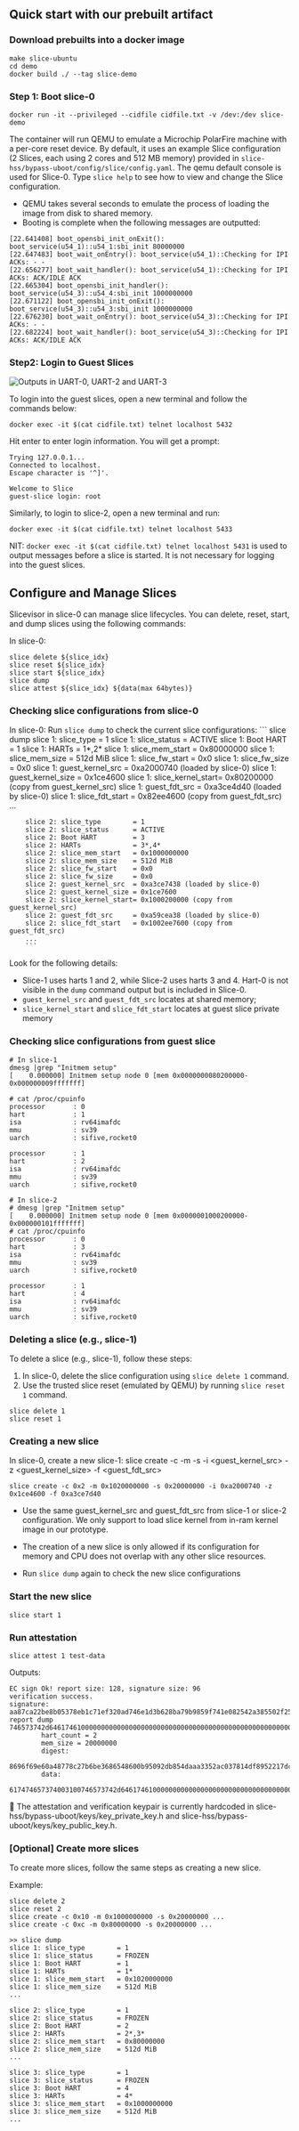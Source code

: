## Quick start with our prebuilt artifact

### Download prebuilts into a docker image

```
make slice-ubuntu
cd demo
docker build ./ --tag slice-demo
```

### Step 1: Boot slice-0

```
docker run -it --privileged --cidfile cidfile.txt -v /dev:/dev slice-demo
```

The container will run QEMU to emulate a Microchip PolarFire machine with a
per-core reset device. By default, it uses an example Slice configuration (2
Slices, each using 2 cores and 512 MB memory) provided in
`slice-hss/bypass-uboot/config/slice/config.yaml`. The qemu default console is
used for Slice-0. Type `slice help` to see how to view and change the Slice
configuration.

* QEMU takes several seconds to emulate the process of loading the image from disk to shared memory.
* Booting is complete when the following messages are outputted:
```
[22.641408] boot_opensbi_init_onExit(): boot_service(u54_1)::u54_1:sbi_init 80000000
[22.647483] boot_wait_onEntry(): boot_service(u54_1)::Checking for IPI ACKs: - -
[22.656277] boot_wait_handler(): boot_service(u54_1)::Checking for IPI ACKs: ACK/IDLE ACK
[22.665304] boot_opensbi_init_handler(): boot_service(u54_3)::u54_4:sbi_init 1000000000
[22.671122] boot_opensbi_init_onExit(): boot_service(u54_3)::u54_3:sbi_init 1000000000
[22.676230] boot_wait_onEntry(): boot_service(u54_3)::Checking for IPI ACKs: - -
[22.682224] boot_wait_handler(): boot_service(u54_3)::Checking for IPI ACKs: ACK/IDLE ACK
```

### Step2: Login to Guest Slices
![Outputs in UART-0, UART-2 and UART-3](osdi-artifact-demo.png)


To login into the guest slices, open a new terminal and follow the commands below:
```
docker exec -it $(cat cidfile.txt) telnet localhost 5432
```

Hit enter to enter login information. You will get a prompt:
```
Trying 127.0.0.1...
Connected to localhost.
Escape character is '^]'.

Welcome to Slice
guest-slice login: root
```

Similarly, to login to slice-2, open a new terminal and run:

```
docker exec -it $(cat cidfile.txt) telnet localhost 5433
```

NIT: `docker exec -it $(cat cidfile.txt) telnet localhost 5431` is used to
output messages before a slice is started. It is not necessary for logging into
the guest slices.


## Configure and Manage Slices

Slicevisor in slice-0 can manage slice lifecycles. You can delete, reset, start,
and dump slices using the following commands: 

In slice-0:
```
slice delete ${slice_idx}
slice reset ${slice_idx}
slice start ${slice_idx}
slice dump
slice attest ${slice_idx} ${data(max 64bytes)}
```

### Checking slice configurations from slice-0

In slice-0: Run `slice dump` to check the current slice configurations:
        ```
        slice dump
        slice 1: slice_type        = 1
        slice 1: slice_status      = ACTIVE
        slice 1: Boot HART         = 1
        slice 1: HARTs             = 1*,2*
        slice 1: slice_mem_start   = 0x80000000
        slice 1: slice_mem_size    = 512d MiB
        slice 1: slice_fw_start    = 0x0
        slice 1: slice_fw_size     = 0x0
        slice 1: guest_kernel_src  = 0xa2000740 (loaded by slice-0)
        slice 1: guest_kernel_size = 0x1ce4600
        slice 1: slice_kernel_start= 0x80200000 (copy from guest_kernel_src)
        slice 1: guest_fdt_src     = 0xa3ce4d40 (loaded by slice-0)
        slice 1: slice_fdt_start   = 0x82ee4600 (copy from guest_fdt_src)
        ...

        slice 2: slice_type        = 1
        slice 2: slice_status      = ACTIVE
        slice 2: Boot HART         = 3
        slice 2: HARTs             = 3*,4*
        slice 2: slice_mem_start   = 0x1000000000
        slice 2: slice_mem_size    = 512d MiB
        slice 2: slice_fw_start    = 0x0
        slice 2: slice_fw_size     = 0x0
        slice 2: guest_kernel_src  = 0xa3ce7438 (loaded by slice-0)
        slice 2: guest_kernel_size = 0x1ce7600
        slice 2: slice_kernel_start= 0x1000200000 (copy from guest_kernel_src)
        slice 2: guest_fdt_src     = 0xa59cea38 (loaded by slice-0)
        slice 2: slice_fdt_start   = 0x1002ee7600 (copy from guest_fdt_src)
        ...
        ```

Look for the following details:

* Slice-1 uses harts 1 and 2, while Slice-2 uses harts 3 and 4. Hart-0 is not
  visible in the `dump` command output but is included in Slice-0.
* `guest_kernel_src` and `guest_fdt_src` locates at shared memory;
* `slice_kernel_start` and `slice_fdt_start` locates at guest slice private memory

### Checking slice configurations from guest slice
```
# In slice-1
dmesg |grep "Initmem setup"
[    0.000000] Initmem setup node 0 [mem 0x0000000080200000-0x000000009fffffff]

# cat /proc/cpuinfo
processor       : 0
hart            : 1
isa             : rv64imafdc
mmu             : sv39
uarch           : sifive,rocket0

processor       : 1
hart            : 2
isa             : rv64imafdc
mmu             : sv39
uarch           : sifive,rocket0
```

```
# In slice-2
# dmesg |grep "Initmem setup"
[    0.000000] Initmem setup node 0 [mem 0x0000001000200000-0x000000101fffffff]
# cat /proc/cpuinfo
processor       : 0
hart            : 3
isa             : rv64imafdc
mmu             : sv39
uarch           : sifive,rocket0

processor       : 1
hart            : 4
isa             : rv64imafdc
mmu             : sv39
uarch           : sifive,rocket0
```


### Deleting a slice (e.g., slice-1)
To delete a slice (e.g., slice-1), follow these steps:

1. In slice-0, delete the slice configuration using `slice delete 1` command.
2. Use the trusted slice reset (emulated by QEMU) by running `slice reset 1` command. 
```
slice delete 1
slice reset 1
```

### Creating a new slice
In slice-0, create a new slice-1:
slice create -c <cpu-mask> -m <memory-start> -s <memory-size> -i <guest_kernel_src> -z <guest_kernel_size> -f <guest_fdt_src>
```
slice create -c 0x2 -m 0x1020000000 -s 0x20000000 -i 0xa2000740 -z 0x1ce4600 -f 0xa3ce7d40
```

* Use the same guest_kernel_src and guest_fdt_src from slice-1 or slice-2
  configuration. We only support to load slice kernel from in-ram kernel image
  in our prototype.

* The creation of a new slice is only allowed if its configuration for memory
  and CPU does not overlap with any other slice resources.

* Run `slice dump` again to check the new slice configurations

### Start the new slice

```
slice start 1
```

### Run attestation

```
slice attest 1 test-data
```

Outputs:
```
EC sign Ok! report size: 128, signature size: 96
verification success.
signature:
aa87ca22be8b05378eb1c71ef320ad746e1d3b628ba79b9859f741e082542a385502f25dbf55296c3a545e3872760ab7fa473acc7642e4dee6aba6df54813645b01fbd82ad96e7f48e91b18aed9fd5f19a6f9bef93d663325f8f5997b74ce8f1
report dump
746573742d64617461000000000000000000000000000000000000000000000000000000000000000000000000000000000000000000000000002000000000020000008696f69e60a48778c27b6be3686548600b95092db854daaa3352ac037814df8952217dcc5b633cc9b60c079ebbacd738742f736caa87ca22be8b05378e
        hart_count = 2
        mem_size = 20000000
        digest:
        8696f69e60a48778c27b6be3686548600b95092db854daaa3352ac037814df8952217dcc5b633cc9b60c079ebbacd738
        data:
        617474657374003100746573742d6461746100000000000000000000000000000000000000000000000000000000000000000000000000000000000000000000
```

:key: The attestation and verification keypair is currently hardcoded in slice-hss/bypass-uboot/keys/key_private_key.h and slice-hss/bypass-uboot/keys/key_public_key.h.

### [Optional] Create more slices
To create more slices, follow the same steps as creating a new slice.

Example:

```
slice delete 2
slice reset 2
slice create -c 0x10 -m 0x1000000000 -s 0x20000000 ...
slice create -c 0xc -m 0x80000000 -s 0x20000000 ...
```

```
>> slice dump
slice 1: slice_type        = 1
slice 1: slice_status      = FROZEN
slice 1: Boot HART         = 1
slice 1: HARTs             = 1*
slice 1: slice_mem_start   = 0x1020000000
slice 1: slice_mem_size    = 512d MiB
...

slice 2: slice_type        = 1
slice 2: slice_status      = FROZEN
slice 2: Boot HART         = 2
slice 2: HARTs             = 2*,3*
slice 2: slice_mem_start   = 0x80000000
slice 2: slice_mem_size    = 512d MiB
...

slice 3: slice_type        = 1
slice 3: slice_status      = FROZEN
slice 3: Boot HART         = 4
slice 3: HARTs             = 4*
slice 3: slice_mem_start   = 0x1000000000
slice 3: slice_mem_size    = 512d MiB
...
```


